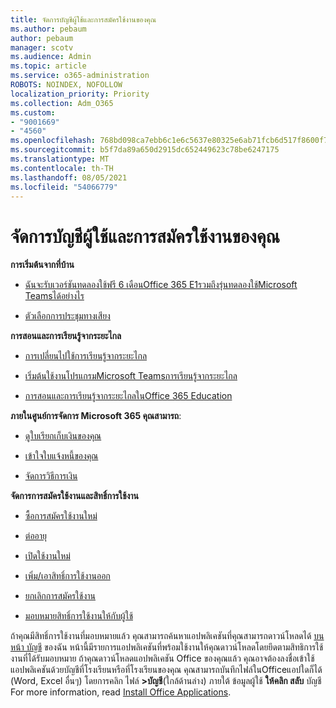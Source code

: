 ```yaml
---
title: จัดการบัญชีผู้ใช้และการสมัครใช้งานของคุณ
ms.author: pebaum
author: pebaum
manager: scotv
ms.audience: Admin
ms.topic: article
ms.service: o365-administration
ROBOTS: NOINDEX, NOFOLLOW
localization_priority: Priority
ms.collection: Adm_O365
ms.custom:
- "9001669"
- "4560"
ms.openlocfilehash: 768bd098ca7ebb6c1e6c5637e80325e6ab71fcb6d517f8600f7a42f00db478c8
ms.sourcegitcommit: b5f7da89a650d2915dc652449623c78be6247175
ms.translationtype: MT
ms.contentlocale: th-TH
ms.lasthandoff: 08/05/2021
ms.locfileid: "54066779"
---
```

# <a name="manage-your-account-and-subscriptions"></a>จัดการบัญชีผู้ใช้และการสมัครใช้งานของคุณ

**การเริ่มต้นจากที่บ้าน**
- [ฉันจะรับเวอร์ชันทดลองใช้ฟรี 6 เดือนOffice 365 E1รวมถึงรุ่นทดลองใช้Microsoft Teamsได้อย่างไร](https://docs.microsoft.com/MicrosoftTeams/e1-trial-license)

- [ตัวเลือกการประชุมทางเสียง](https://docs.microsoft.com/alchemyinsights/options-for-audio-conferencing)

**การสอนและการเรียนรู้จากระยะไกล**

- [การเปลี่ยนไปใช้การเรียนรู้จากระยะไกล](https://www.microsoft.com/education/remote-learning)

- [เริ่มต้นใช้งานโปรแกรมMicrosoft Teamsการเรียนรู้จากระยะไกล](https://docs.microsoft.com/MicrosoftTeams/remote-learning-edu)

- [การสอนและการเรียนรู้จากระยะไกลในOffice 365 Education](https://docs.microsoft.com/MicrosoftTeams/remote-learning-edu)

**ภายในศูนย์การจัดการ Microsoft 365 คุณสามารถ**: 

- [ดูใบเรียกเก็บเงินของคุณ](https://docs.microsoft.com/microsoft-365/commerce/billing-and-payments/view-your-bill-or-invoice) 

- [เข้าใจใบแจ้งหนี้ของคุณ](https://docs.microsoft.com/microsoft-365/commerce/billing-and-payments/understand-your-invoice)

- [จัดการวิธีการเงิน](https://docs.microsoft.com/microsoft-365/commerce/billing-and-payments/manage-payment-methods)

**จัดการการสมัครใช้งานและสิทธิ์การใช้งาน** 

- [ซื้อการสมัครใช้งานใหม่](https://docs.microsoft.com/microsoft-365/commerce/subscriptions/upgrade-to-different-plan)

- [ต่ออายุ](https://docs.microsoft.com/microsoft-365/commerce/subscriptions/renew-your-subscription) 

- [เปิดใช้งานใหม่](https://docs.microsoft.com/microsoft-365/commerce/subscriptions/reactivate-your-subscription)

- [เพิ่ม/เอาสิทธิ์การใช้งานออก](https://docs.microsoft.com/microsoft-365/commerce/licenses/buy-licenses)

- [ยกเลิกการสมัครใช้งาน](https://docs.microsoft.com/microsoft-365/commerce/subscriptions/cancel-your-subscription)

- [มอบหมายสิทธิ์การใช้งานให้กับผู้ใช้](https://docs.microsoft.com/microsoft-365/admin/manage/assign-licenses-to-users)

ถ้าคุณมีสิทธิ์การใช้งานที่มอบหมายแล้ว คุณสามารถค้นหาแอปพลิเคชันที่คุณสามารถดาวน์โหลดได้ [บนหน้า บัญชี](https://portal.office.com/account/#installs) ของฉัน หน้านี้มีรายการแอปพลิเคชันที่พร้อมใช้งานให้คุณดาวน์โหลดโดยยึดตามสิทธิการใช้งานที่ได้รับมอบหมาย ถ้าคุณดาวน์โหลดแอปพลิเคชัน Office ของคุณแล้ว คุณอาจต้องลงชื่อเข้าใช้แอปพลิเคชันด้วยบัญชีที่โรงเรียนหรือที่โรงเรียนของคุณ คุณสามารถบันทึกไฟล์ในOfficeแอปใดก็ได้ (Word, Excel อื่นๆ) โดยการคลิก ไฟล์ **>บัญชี**(ใกล้ด้านล่าง) ภายใต้ ข้อมูลผู้ใช้ **ให้คลิก สลับ** บัญชี For more information, read [Install Office Applications](https://docs.microsoft.com/microsoft-365/admin/setup/install-applications). 
